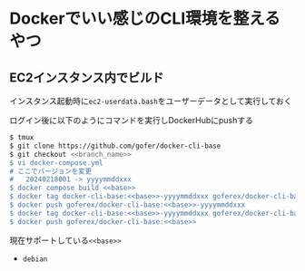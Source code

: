 # Dockerでいい感じのCLI環境を整えるやつ


## EC2インスタンス内でビルド

インスタンス起動時に`ec2-userdata.bash`をユーザーデータとして実行しておく

ログイン後に以下のようにコマンドを実行しDockerHubにpushする
```sh
$ tmux
$ git clone https://github.com/gofer/docker-cli-base
$ git checkout <<branch_name>>
$ vi docker-compose.yml
# ここでバージョンを変更
#   20240218001 -> yyyymmddxxx
$ docker compose build <<base>>
$ docker tag docker-cli-base:<<base>>-yyyymmddxxx goferex/docker-cli-base:<<base>>-yyyymmddxxx
$ docker push goferex/docker-cli-base:<<base>>-yyyymmddxxx
$ docker tag docker-cli-base:<<base>>-yyyymmddxxx goferex/docker-cli-base:<<base>>
$ docker push goferex/docker-cli-base:<<base>>
```

現在サポートしている`<<base>>`
- `debian`
